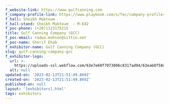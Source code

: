 ```yaml
---
f_website-link: https://www.gulfcanning.com
f_company-profile-link: https://www.playbook.com/s/fec/company-profiles
f_hall: Sheikh Maktoum
f_hall-stand: Sheikh Maktoum  - M-E42
f_poc-phone: (+20)1123175215
title: Gulf Canning Company (GCC)
f_poc-email: radwa.mohsen@sittin.net
f_poc-name: Sherif Ehab
f_exhibitor-name: Gulf Canning Company (GCC)
slug: gulf-canning-company-gcc
f_exhibitor-logo:
  url: >-
    https://uploads-ssl.webflow.com/63e7e60f7073806c8317ad04/63eab0f58dca56558b210d10_YzdlMQ.png
  alt: null
updated-on: '2023-02-13T21:51:49.869Z'
created-on: '2023-02-13T21:51:49.869Z'
published-on: null
layout: '[exhibitors].html'
tags: exhibitors
---
```



